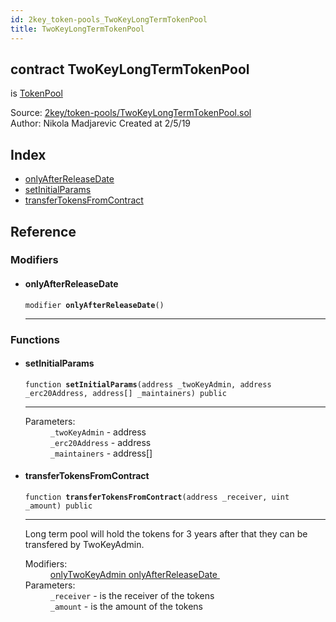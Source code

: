```yaml
---
id: 2key_token-pools_TwoKeyLongTermTokenPool
title: TwoKeyLongTermTokenPool
---
```


<div class="contract-doc"><div class="contract"><h2 class="contract-header"><span class="contract-kind">contract</span> TwoKeyLongTermTokenPool</h2><p class="base-contracts"><span>is</span> <a href="2key_token-pools_TokenPool.html">TokenPool</a></p><div class="source">Source: <a href="git+https://github.com/2keynet/web3-alpha/blob/v0.0.3/contracts/2key/token-pools/TwoKeyLongTermTokenPool.sol" target="_blank">2key/token-pools/TwoKeyLongTermTokenPool.sol</a></div><div class="author">Author: Nikola Madjarevic Created at 2/5/19</div></div><div class="index"><h2>Index</h2><ul><li><a href="2key_token-pools_TwoKeyLongTermTokenPool.html#onlyAfterReleaseDate">onlyAfterReleaseDate</a></li><li><a href="2key_token-pools_TwoKeyLongTermTokenPool.html#setInitialParams">setInitialParams</a></li><li><a href="2key_token-pools_TwoKeyLongTermTokenPool.html#transferTokensFromContract">transferTokensFromContract</a></li></ul></div><div class="reference"><h2>Reference</h2><div class="modifiers"><h3>Modifiers</h3><ul><li><div class="item modifier"><span id="onlyAfterReleaseDate" class="anchor-marker"></span><h4 class="name">onlyAfterReleaseDate</h4><div class="body"><code class="signature">modifier <strong>onlyAfterReleaseDate</strong><span>() </span></code><hr/></div></div></li></ul></div><div class="functions"><h3>Functions</h3><ul><li><div class="item function"><span id="setInitialParams" class="anchor-marker"></span><h4 class="name">setInitialParams</h4><div class="body"><code class="signature">function <strong>setInitialParams</strong><span>(address _twoKeyAdmin, address _erc20Address, address[] _maintainers) </span><span>public </span></code><hr/><dl><dt><span class="label-parameters">Parameters:</span></dt><dd><div><code>_twoKeyAdmin</code> - address</div><div><code>_erc20Address</code> - address</div><div><code>_maintainers</code> - address[]</div></dd></dl></div></div></li><li><div class="item function"><span id="transferTokensFromContract" class="anchor-marker"></span><h4 class="name">transferTokensFromContract</h4><div class="body"><code class="signature">function <strong>transferTokensFromContract</strong><span>(address _receiver, uint _amount) </span><span>public </span></code><hr/><div class="description"><p>Long term pool will hold the tokens for 3 years after that they can be transfered by TwoKeyAdmin.</p></div><dl><dt><span class="label-modifiers">Modifiers:</span></dt><dd><a href="2key_MaintainingPattern.html#onlyTwoKeyAdmin">onlyTwoKeyAdmin </a><a href="2key_token-pools_TwoKeyLongTermTokenPool.html#onlyAfterReleaseDate">onlyAfterReleaseDate </a></dd><dt><span class="label-parameters">Parameters:</span></dt><dd><div><code>_receiver</code> - is the receiver of the tokens</div><div><code>_amount</code> - is the amount of the tokens</div></dd></dl></div></div></li></ul></div></div></div>
